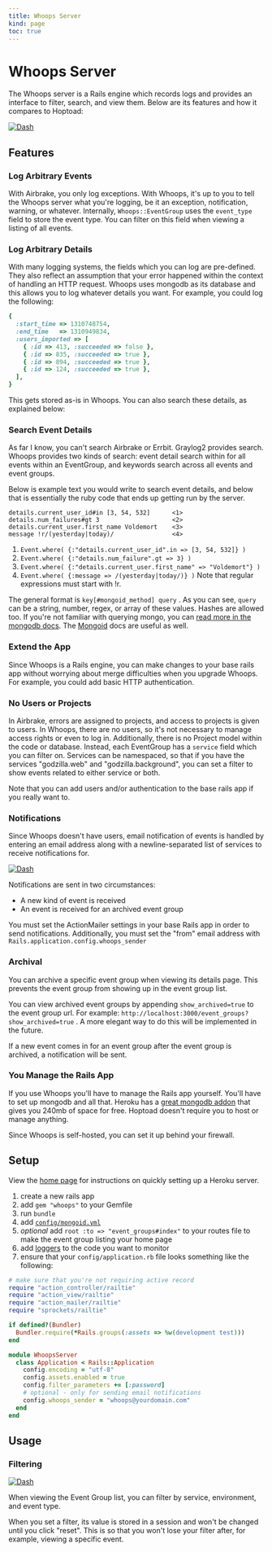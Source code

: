```yaml
---
title: Whoops Server
kind: page
toc: true
---
```


# Whoops Server

The Whoops server is a Rails engine which records logs and provides an
interface to filter, search, and view them. Below are its features and
how it compares to Hoptoad:

[![Dash](/assets/images/screens/dash.png)](/assets/images/screens/dash.png)

## Features

### Log Arbitrary Events

With Airbrake, you only log exceptions. With Whoops, it's up to you to
tell the Whoops server what you're logging, be it an exception,
notification, warning, or whatever. Internally, `Whoops::EventGroup`
uses the `event_type` field to store the event type. You can filter on
this field when viewing a listing of all events.

### Log Arbitrary Details

With many logging systems, the fields which you can log are
pre-defined. They also reflect an assumption that your error happened
within the context of handling an HTTP request. Whoops uses mongodb as
its database and this allows you to log whatever details you want. For
example, you could log the following:

``` ruby
{
  :start_time => 1310748754,
  :end_time   => 1310949834,
  :users_imported => [
    { :id => 413, :succeeded => false },
    { :id => 835, :succeeded => true },
    { :id => 894, :succeeded => true },
    { :id => 124, :succeeded => true },
  ],
}
```

This gets stored as-is in Whoops. You can also search these details, as explained below:

### Search Event Details

As far I know, you can't search Airbrake or Errbit. Graylog2 provides
search. Whoops provides two kinds of search: event detail search
within for all events within an EventGroup, and keywords search across
all events and event groups.

Below is example text you would write to search event details, and
below that is essentially the ruby code that ends up getting run by
the server.

```
details.current_user_id#in [3, 54, 532]      <1>
details.num_failures#gt 3                    <2>
details.current_user.first_name Voldemort    <3>
message !r/(yesterday|today)/                <4>
```

1. `Event.where( {:"details.current_user_id".in => [3, 54, 532]} )`
2. `Event.where( {:"details.num_failure".gt => 3} )`
3. `Event.where( {:"details.current_user.first_name" => "Voldemort"} )`
4. `Event.where( {:message => /(yesterday|today/)} )` Note that regular expressions must start with !r.
  
The general format is `key[#mongoid_method] query` . As you can see,
`query` can be a string, number, regex, or array of these values.
Hashes are allowed too. If you're not familiar with querying mongo,
you can [read more in the
mongodb docs](http://www.mongodb.org/display/DOCS/Querying). The
[Mongoid](http://two.mongoid.org/docs/querying/criteria.html#where) docs are
useful as well.

### Extend the App

Since Whoops is a Rails engine, you can make changes to your base
rails app without worrying about merge difficulties when you upgrade
Whoops. For example, you could add basic HTTP authentication.

### No Users or Projects

In Airbrake, errors are assigned to projects, and access to projects is
given to users. In Whoops, there are no users, so it's not necessary
to manage access rights or even to log in. Additionally, there is no
Project model within the code or database. Instead, each EventGroup
has a `service` field which you can filter on. Services can be
namespaced, so that if you have the services "godzilla.web" and
"godzilla.background", you can set a filter to show events related to
either service or both.

Note that you can add users and/or authentication to the base rails
app if you really want to.

### Notifications

Since Whoops doesn't have users, email notification of events is
handled by entering an email address along with a newline-separated
list of services to receive notifications for.


[![Dash](/assets/images/screens/notification-rules.png)](/assets/images/screens/notification-rules.png)

Notifications are sent in two circumstances:

* A new kind of event is received
* An event is received for an archived event group

You must set the ActionMailer settings in your base Rails app in order
to send notifications. Additionally, you must set the "from" email
address with `Rails.application.config.whoops_sender`

### Archival

You can archive a specific event group when viewing its details page.
This prevents the event group from showing up in the event group list.

You can view archived event groups by appending `show_archived=true`
to the event group url. For example:
`http://localhost:3000/event_groups?show_archived=true` . A more
elegant way to do this will be implemented in the future.

If a new event comes in for an event group after the event group is
archived, a notification will be sent.

### You Manage the Rails App

If you use Whoops you'll have to manage the Rails app yourself. You'll
have to set up mongodb and all that. Heroku has a
[great mongodb addon](http://addons.heroku.com/mongolab) that gives you
240mb of space for free. Hoptoad doesn't require you to host or manage
anything.

Since Whoops is self-hosted, you can set it up behind your firewall.

## Setup

View the [home page](/) for instructions on quickly setting up a
Heroku server.

1. create a new rails app
2. add `gem "whoops"` to your Gemfile
3. run `bundle`
4. add [`config/mongoid.yml`](http://two.mongoid.org/docs/installation/configuration.html)
5. *optional* add `root :to => "event_groups#index"` to your routes file to make the event group listing your home page
6. add [loggers](https://github.com/flyingmachine/whoops_logger) to the code you want to monitor
7. ensure that your `config/application.rb` file looks something like
the following:

``` ruby
# make sure that you're not requiring active record
require "action_controller/railtie"
require "action_view/railtie"
require "action_mailer/railtie"
require "sprockets/railtie"

if defined?(Bundler)
  Bundler.require(*Rails.groups(:assets => %w(development test)))
end

module WhoopsServer
  class Application < Rails::Application
    config.encoding = "utf-8"
    config.assets.enabled = true
    config.filter_parameters += [:password]
    # optional - only for sending email notifications
    config.whoops_sender = "whoops@yourdomain.com"
  end
end
```

## Usage

### Filtering

[![Dash](/assets/images/screens/dash.png)](/assets/images/screens/dash.png)

When viewing the Event Group list, you can filter by service, environment, and event type.

When you set a filter, its value is stored in a session and won't be changed until you click "reset". This is so that you won't lose your filter after, for example, viewing a specific event.
